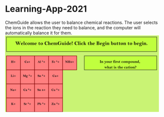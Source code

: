 # Learning-App-2021
ChemGuide allows the user to balance chemical reactions. The user selects the ions in the reaction they need to balance, and the computer will automatically balance it for them.
<img src = "ChemGuide.PNG">
